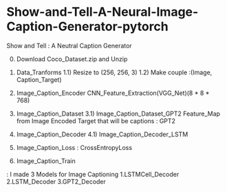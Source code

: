 # Show-and-Tell-A-Neural-Image-Caption-Generator-pytorch

 Show and Tell : A Neutral Caption Generator

0) Download Coco_Dataset.zip and Unzip

1) Data_Tranforms 
 1.1) Resize to (256, 256, 3)
 1.2) Make couple :(Image, Caption_Target)

2) Image_Caption_Encoder
  CNN_Feature_Extraction(VGG_Net)(8 * 8 * 768)

3) Image_Caption_Dataset
 3.1) Image_Caption_Dataset_GPT2 
   Feature_Map from Image
   Encoded Target that will be captions : GPT2

4) Image_Caption_Decoder 
 4.1) Image_Caption_Decoder_LSTM
  
5) Image_Caption_Loss : CrossEntropyLoss

6) Image_Caption_Train

: I made 3 Models for Image Captioning
 1.LSTMCell_Decoder
 2.LSTM_Decoder
 3.GPT2_Decoder
 
